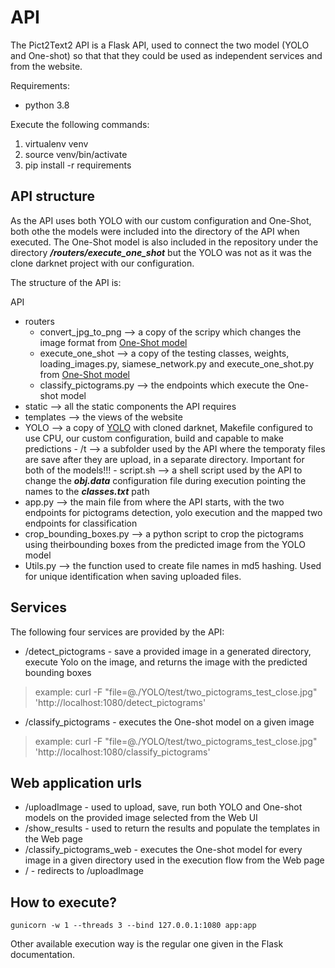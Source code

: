 # API

The Pict2Text2 API is a Flask API, used to connect the two model (YOLO and One-shot) so that that they could be used as independent services and from the website.

Requirements:
 - python 3.8

Execute the following commands:
1. virtualenv venv
2. source venv/bin/activate
3. pip install -r requirements
  
## API structure

As the API uses both YOLO with our custom configuration and One-Shot, both othe the models were included into the directory of the API when executed. The One-Shot model is also included in the repository under the directory ***/routers/execute_one_shot*** but the YOLO was not as it was the clone darknet project with our configuration.

The structure of the API is:

API
  - routers
    - convert_jpg_to_png --> a copy of the scripy which changes the image format from [One-Shot model](https://github.com/NILGroup/TFG-2021-Pict2Text2.0/tree/master/One-shot/one-shot-model)
    - execute_one_shot --> a copy of the testing classes, weights, loading_images.py, siamese_network.py and execute_one_shot.py from [One-Shot model](https://github.com/NILGroup/TFG-2021-Pict2Text2.0/tree/master/One-shot/one-shot-model)
    - classify_pictograms.py --> the endpoints which execute the One-shot model
  -  static --> all the static components the API requires
  -  templates --> the views of the website
  -  YOLO --> a copy of [YOLO](https://github.com/NILGroup/TFG-2021-Pict2Text2.0/tree/master/YOLO) with cloned darknet, Makefile configured to use CPU, our custom configuration, build and capable to make predictions
    - /t --> a subfolder used by the API where the temporaty files are save after they are upload, in a separate directory. Important for both of the models!!!
    - script.sh --> a shell script used by the API to change the ***obj.data*** configuration file during execution pointing the names to the ***classes.txt*** path
  - app.py --> the main file from where the API starts, with the two endpoints for pictograms detection, yolo execution and the mapped two endpoints for classification
  - crop_bounding_boxes.py --> a python script to crop the pictograms using theirbounding boxes from the predicted image from the YOLO model
  - Utils.py --> the function used to create file names in md5 hashing. Used for unique identification when saving uploaded files.
## Services
The following four services are provided by the API:
- /detect_pictograms - save a provided image in a generated directory, execute Yolo on the image, and returns the image with the predicted bounding boxes
 > example:  curl -F "file=@./YOLO/test/two_pictograms_test_close.jpg" 'http://localhost:1080/detect_pictograms'
- /classify_pictograms - executes the One-shot model on a given image
 > example:  curl -F "file=@./YOLO/test/two_pictograms_test_close.jpg" 'http://localhost:1080/classify_pictograms'
## Web application urls
- /uploadImage - used to upload, save, run both YOLO and One-shot models on the provided image selected from the Web UI
- /show_results - used to return the results and populate the templates in the Web page
- /classify_pictograms_web - executes the One-shot model for every image in a given directory used in the execution flow from the Web page
- / - redirects to /uploadImage
## How to execute?

```
gunicorn -w 1 --threads 3 --bind 127.0.0.1:1080 app:app
```
Other available execution way is the regular one given in the Flask documentation.

